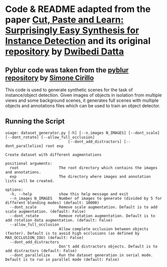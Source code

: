 # Code & README adapted from the paper [Cut, Paste and Learn: Surprisingly Easy Synthesis for Instance Detection](https://arxiv.org/abs/1708.01642) and its original [repository](https://github.com/debidatta/syndata-generation) by [Dwibedi Datta](https://github.com/debidatta)

## Pyblur code was taken from the [pyblur repository](https://github.com/lospooky/pyblur) by [Simone Cirillo](https://github.com/lospooky)

This code is used to generate synthetic scenes for the task of instance/object detection. Given images of objects in isolation from multiple views and some background scenes, it generates full scenes with multiple objects and annotations files which can be used to train an object detector.

## Running the Script
```
usage: dataset_generator.py [-h] [--n_images N_IMAGES] [--dont_scale] [--dont_rotate] [--allow_full_occlusion]
                            [--dont_add_distractors] [--dont_parallelize] root exp

Create dataset with different augmentations

positional arguments:
  root                  The root directory which contains the images and annotations.
  exp                   The directory where images and annotation lists will be created.

options:
  -h, --help            show this help message and exit
  --n_images N_IMAGES   Number of images to generate (divided by 5 for different blending modes) (default: 10000)
  --dont_scale          Remove scale augmentation. Default is to add scale augmentation. (default: False)
  --dont_rotate         Remove rotation augmentation. Default is to add rotation data augmentation. (default: False)
  --allow_full_occlusion
                        Allow complete occlusion between objects (faster). Default is to avoid high occlusions (as defined by MAX_OCCLUSION_IOU) (default: False)
  --dont_add_distractors
                        Don't add distractors objects. Default is to add distractors (default: False)
  --dont_parallelize    Run the dataset generation in serial mode. Default is to run in parallel mode (default: False)
```